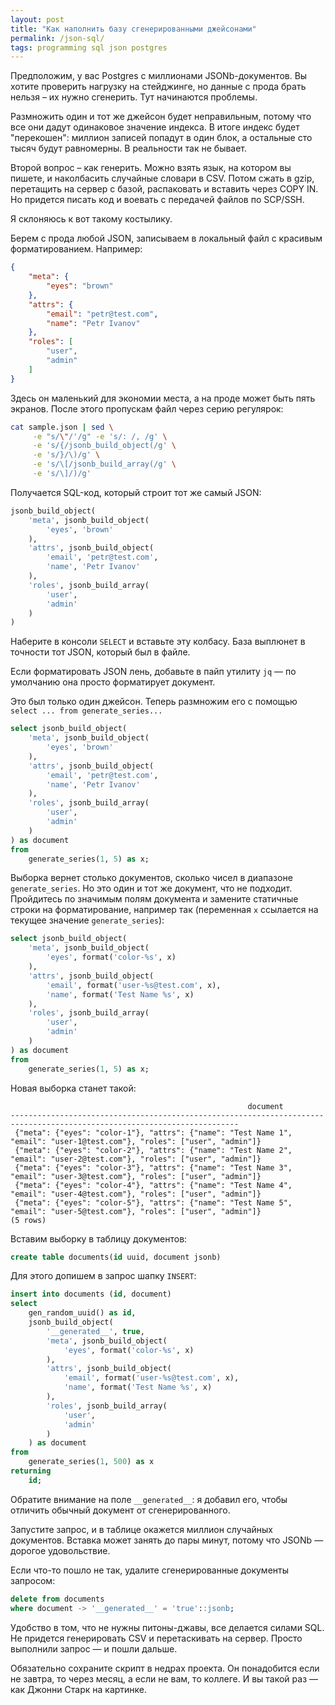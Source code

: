 ```yaml
---
layout: post
title: "Как наполнить базу сгенерированными джейсонами"
permalink: /json-sql/
tags: programming sql json postgres
---
```


Предположим, у вас Postgres с миллионами JSONb-документов. Вы хотите проверить
нагрузку на стейджинге, но данные с прода брать нельзя – их нужно сгенерить. Тут
начинаются проблемы.

Размножить один и тот же джейсон будет неправильным, потому что все они дадут
одинаковое значение индекса. В итоге индекс будет "перекошен": миллион записей
попадут в один блок, а остальные сто тысяч будут равномерны. В реальности так не
бывает.

Второй вопрос – как генерить. Можно взять язык, на котором вы пишете, и
наколбасить случайные словари в CSV. Потом сжать в gzip, перетащить на сервер с
базой, распаковать и вставить через COPY IN. Но придется писать код и воевать с
передачей файлов по SCP/SSH.

Я склоняюсь к вот такому костылику.

Берем с прода любой JSON, записываем в локальный файл с красивым
форматированием. Например:

~~~json
{
    "meta": {
        "eyes": "brown"
    },
    "attrs": {
        "email": "petr@test.com",
        "name": "Petr Ivanov"
    },
    "roles": [
        "user",
        "admin"
    ]
}
~~~

Здесь он маленький для экономии места, а на проде может быть пять экранов. После
этого пропускам файл через серию регулярок:

~~~bash
cat sample.json | sed \
     -e "s/\"/'/g" -e 's/: /, /g' \
     -e 's/{/jsonb_build_object(/g' \
     -e 's/}/\)/g' \
     -e 's/\[/jsonb_build_array(/g' \
     -e 's/\]/)/g'
~~~

Получается SQL-код, который строит тот же самый JSON:

~~~sql
jsonb_build_object(
    'meta', jsonb_build_object(
        'eyes', 'brown'
    ),
    'attrs', jsonb_build_object(
        'email', 'petr@test.com',
        'name', 'Petr Ivanov'
    ),
    'roles', jsonb_build_array(
        'user',
        'admin'
    )
)
~~~

Наберите в консоли `SELECT` и вставьте эту колбасу. База выплюнет в точности тот
JSON, который был в файле.

Если форматировать JSON лень, добавьте в пайп утилиту `jq` — по умолчанию она
просто форматирует документ.

Это был только один джейсон. Теперь размножим его с помощью `select ... from
generate_series...`

~~~sql
select jsonb_build_object(
    'meta', jsonb_build_object(
        'eyes', 'brown'
    ),
    'attrs', jsonb_build_object(
        'email', 'petr@test.com',
        'name', 'Petr Ivanov'
    ),
    'roles', jsonb_build_array(
        'user',
        'admin'
    )
) as document
from
    generate_series(1, 5) as x;
~~~

Выборка вернет столько документов, сколько чисел в диапазоне
`generate_series`. Но это один и тот же документ, что не подходит. Пройдитесь по
значимым полям документа и замените статичные строки на форматирование, например
так (переменная `x` ссылается на текущее значение `generate_series`):

~~~sql
select jsonb_build_object(
    'meta', jsonb_build_object(
        'eyes', format('color-%s', x)
    ),
    'attrs', jsonb_build_object(
        'email', format('user-%s@test.com', x),
        'name', format('Test Name %s', x)
    ),
    'roles', jsonb_build_array(
        'user',
        'admin'
    )
) as document
from
    generate_series(1, 5) as x;
~~~

Новая выборка станет такой:

~~~
                                                     document
-------------------------------------------------------------------------------------------------------------------------
 {"meta": {"eyes": "color-1"}, "attrs": {"name": "Test Name 1", "email": "user-1@test.com"}, "roles": ["user", "admin"]}
 {"meta": {"eyes": "color-2"}, "attrs": {"name": "Test Name 2", "email": "user-2@test.com"}, "roles": ["user", "admin"]}
 {"meta": {"eyes": "color-3"}, "attrs": {"name": "Test Name 3", "email": "user-3@test.com"}, "roles": ["user", "admin"]}
 {"meta": {"eyes": "color-4"}, "attrs": {"name": "Test Name 4", "email": "user-4@test.com"}, "roles": ["user", "admin"]}
 {"meta": {"eyes": "color-5"}, "attrs": {"name": "Test Name 5", "email": "user-5@test.com"}, "roles": ["user", "admin"]}
(5 rows)
~~~

Вставим выборку в таблицу документов:

~~~sql
create table documents(id uuid, document jsonb)
~~~

Для этого допишем в запрос шапку `INSERT`:

~~~sql
insert into documents (id, document)
select
    gen_random_uuid() as id,
    jsonb_build_object(
        '__generated__', true,
        'meta', jsonb_build_object(
            'eyes', format('color-%s', x)
        ),
        'attrs', jsonb_build_object(
            'email', format('user-%s@test.com', x),
            'name', format('Test Name %s', x)
        ),
        'roles', jsonb_build_array(
            'user',
            'admin'
        )
    ) as document
from
    generate_series(1, 500) as x
returning
    id;
~~~

Обратите внимание на поле `__generated__`: я добавил его, чтобы отличить обычный
документ от сгенерированного.

Запустите запрос, и в таблице окажется миллион случайных документов. Вставка
может занять до пары минут, потому что JSONb — дорогое удовольствие.

Если что-то пошло не так, удалите сгенерированные документы запросом:

~~~sql
delete from documents
where document -> '__generated__' = 'true'::jsonb;
~~~

Удобство в том, что не нужны питоны-джавы, все делается силами SQL. Не придется
генерировать CSV и перетаскивать на сервер. Просто выполнили запрос — и пошли
дальше.

Обязательно сохраните скрипт в недрах проекта. Он понадобится если не завтра, то
через месяц, а если не вам, то коллеге. И вы такой раз — как Джонни Старк на
картинке.
